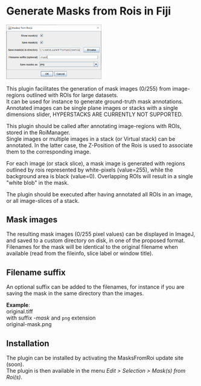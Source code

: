 # Generate Masks from Rois in Fiji
<img src="https://github.com/LauLauThom/MaskFromRois-Fiji/blob/main/GUI.png" width=50% height=50%>

This plugin facilitates the generation of mask images (0/255) from image-regions outlined with ROIs for large datasets.  
It can be used for instance to generate ground-truth mask annotations.  
Annotated images can be single plane images or stacks with a single dimensions slider, HYPERSTACKS ARE CURRENTLY NOT SUPPORTED.  

This plugin should be called after annotating image-regions with ROIs, stored in the RoiManager.  
Single images or multiple images in a stack (or Virtual stack) can be annotated. In the latter case, the Z-Position of the Rois is used to associate them to the corresponding image.

For each image (or stack slice), a mask image is generated with regions outlined by rois represented by white-pixels (value=255), while the background area is black (value=0).
Overlapping ROIs will result in a single "white blob" in the mask. 

The plugin should be executed after having annotated all ROIs in an image, or all image-slices of a stack.  

## Mask images
The resulting mask images (0/255 pixel values) can be displayed in ImageJ, and saved to a custom directory on disk, in one of the proposed format.    
Filenames for the mask will be identical to the original filename when available (read from the fileinfo, slice label or window title).  

## Filename suffix
An optional suffix can be added to the filenames, for instance if you are saving the mask in the same directory than the images.  

__Example__:  
original.tiff  
with suffix *-mask* and `png` extension  
original-mask.png

## Installation
The plugin can be installed by activating the MasksFromRoi update site (soon).  
The plugin is then available in the menu *Edit > Selection > Mask(s) from Roi(s)*.
